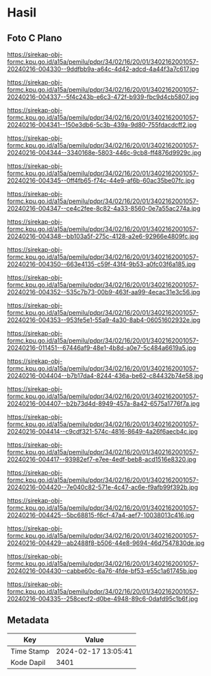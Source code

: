 # Hasil

## Foto C Plano

https://sirekap-obj-formc.kpu.go.id/a15a/pemilu/pdpr/34/02/16/20/01/3402162001057-20240216-004330--9ddfbb9a-a64c-4d42-adcd-4a44f3a7c617.jpg

https://sirekap-obj-formc.kpu.go.id/a15a/pemilu/pdpr/34/02/16/20/01/3402162001057-20240216-004337--5f4c243b-e6c3-472f-b939-fbc9d4cb5807.jpg

https://sirekap-obj-formc.kpu.go.id/a15a/pemilu/pdpr/34/02/16/20/01/3402162001057-20240216-004341--150e3db6-5c3b-439a-9d80-755fdacdcff2.jpg

https://sirekap-obj-formc.kpu.go.id/a15a/pemilu/pdpr/34/02/16/20/01/3402162001057-20240216-004344--3340168e-5803-446c-9cb8-ff4876d9929c.jpg

https://sirekap-obj-formc.kpu.go.id/a15a/pemilu/pdpr/34/02/16/20/01/3402162001057-20240216-004345--0ff4fb65-f74c-44e9-af6b-60ac35be07fc.jpg

https://sirekap-obj-formc.kpu.go.id/a15a/pemilu/pdpr/34/02/16/20/01/3402162001057-20240216-004347--ce4c2fee-8c82-4a33-8560-0e7a55ac274a.jpg

https://sirekap-obj-formc.kpu.go.id/a15a/pemilu/pdpr/34/02/16/20/01/3402162001057-20240216-004348--bb103a5f-275c-4128-a2e6-92966e4809fc.jpg

https://sirekap-obj-formc.kpu.go.id/a15a/pemilu/pdpr/34/02/16/20/01/3402162001057-20240216-004350--663e4135-c59f-43f4-9b53-a0fc03f6a185.jpg

https://sirekap-obj-formc.kpu.go.id/a15a/pemilu/pdpr/34/02/16/20/01/3402162001057-20240216-004352--535c7b73-00b9-463f-aa99-4ecac31e3c56.jpg

https://sirekap-obj-formc.kpu.go.id/a15a/pemilu/pdpr/34/02/16/20/01/3402162001057-20240216-004353--953fe5e1-55a9-4a30-8ab4-06051602932e.jpg

https://sirekap-obj-formc.kpu.go.id/a15a/pemilu/pdpr/34/02/16/20/01/3402162001057-20240216-011451--67446af9-48e1-4b8d-a0e7-5c484a6619a5.jpg

https://sirekap-obj-formc.kpu.go.id/a15a/pemilu/pdpr/34/02/16/20/01/3402162001057-20240216-004404--b7b17da4-8244-436a-be62-c84432b74e58.jpg

https://sirekap-obj-formc.kpu.go.id/a15a/pemilu/pdpr/34/02/16/20/01/3402162001057-20240216-004407--b2b73d4d-8949-457a-8a42-6575a1776f7a.jpg

https://sirekap-obj-formc.kpu.go.id/a15a/pemilu/pdpr/34/02/16/20/01/3402162001057-20240216-004414--c9cdf321-574c-4816-8649-4a26f6aecb4c.jpg

https://sirekap-obj-formc.kpu.go.id/a15a/pemilu/pdpr/34/02/16/20/01/3402162001057-20240216-004417--93982ef7-e7ee-4edf-beb8-acd1516e8320.jpg

https://sirekap-obj-formc.kpu.go.id/a15a/pemilu/pdpr/34/02/16/20/01/3402162001057-20240216-004420--7e040c82-571e-4c47-ac6e-f9afb99f392b.jpg

https://sirekap-obj-formc.kpu.go.id/a15a/pemilu/pdpr/34/02/16/20/01/3402162001057-20240216-004425--5bc68815-f6cf-47a4-aef7-10038013c416.jpg

https://sirekap-obj-formc.kpu.go.id/a15a/pemilu/pdpr/34/02/16/20/01/3402162001057-20240216-004429--ab2488f8-b506-44e8-9694-46d7547830de.jpg

https://sirekap-obj-formc.kpu.go.id/a15a/pemilu/pdpr/34/02/16/20/01/3402162001057-20240216-004430--cabbe60c-6a76-4fde-bf53-e55c1a61745b.jpg

https://sirekap-obj-formc.kpu.go.id/a15a/pemilu/pdpr/34/02/16/20/01/3402162001057-20240216-004335--258cecf2-d0be-4948-89c6-0dafd95c1b6f.jpg


## Metadata

| Key        | Value               |
| ---------- | ------------------- |
| Time Stamp | 2024-02-17 13:05:41 |
| Kode Dapil | 3401                |



